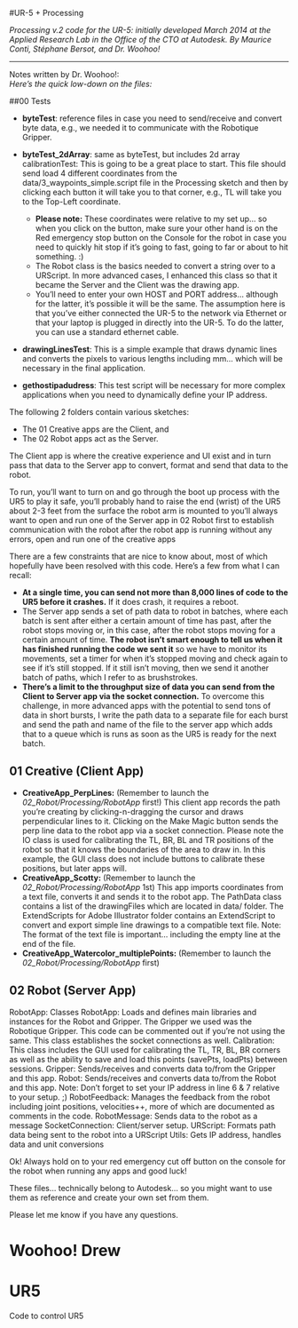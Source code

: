 #UR-5 + Processing

*Processing v.2 code for the UR-5: initially developed March 2014 at the Applied Research Lab in the Office of the CTO at Autodesk. By Maurice Conti, Stéphane Bersot, and Dr. Woohoo!*

---

Notes written by Dr. Woohoo!:<br>
*Here’s the quick low-down on the files:*

##00 Tests

* **byteTest**: reference files in case you need to send/receive and convert byte data, e.g., we needed it to communicate with the Robotique Gripper.

* **byteTest_2dArray**: same as byteTest, but includes 2d array
calibrationTest: This is going to be a great place to start. This file should send load 4 different coordinates from the data/3_waypoints_simple.script file in the Processing sketch and then by clicking each button it will take you to that corner, e.g., TL will take you to the Top-Left coordinate. 
  * **Please note:** These coordinates were relative to my set up… so when you click on the button, make sure your other hand is on the Red emergency stop button on the Console for the robot in case you need to quickly hit stop if it’s going to fast, going to far or about to hit something. :)
  * The Robot class is the basics needed to convert a string over to a URScript. In more advanced cases, I enhanced this class so that it became the Server and the Client was the drawing app.
  * You’ll need to enter your own HOST and PORT address… although for the latter, it’s possible it will be the same. The assumption here is that you’ve either connected the UR-5 to the network via Ethernet or that your laptop is plugged in directly into the UR-5. To do the latter, you can use a standard ethernet cable.

* **drawingLinesTest**: This is a simple example that draws dynamic lines and converts the pixels to various lengths including mm… which will be necessary in the final application. 
* **gethostipadudress**: This test script will be necessary for more complex applications when you need to dynamically define your IP address.


The following 2 folders contain various sketches: 
* The 01 Creative apps are the Client, and 
* The 02 Robot apps act as the Server. 

The Client app is where the creative experience and UI exist and in turn pass that data to the Server app to convert, format and send that data to the robot. 

To run, you’ll want to 
turn on and go through the boot up process with the UR5
to play it safe, you’ll probably hand to raise the end (wrist) of the UR5 about 2-3 feet from the surface the robot arm is mounted to
you’ll always want to open and run one of the Server app in 02 Robot first to establish communication with the robot
after the robot app is running without any errors, open and run one of the creative apps

There are a few constraints that are nice to know about, most of which hopefully have been resolved with this code. Here’s a few from what I can recall:
* **At a single time, you can send not more than 8,000 lines of code to the UR5 before it crashes.** If it does crash, it requires a reboot.
* The Server app sends a set of path data to robot in batches, where each batch is sent after either a certain amount of time has past, after the robot stops moving or, in this case, after the robot stops moving for a certain amount of time. **The robot isn’t smart enough to tell us when it has finished running the code we sent it** so we have to monitor its movements, set a timer for when it’s stopped moving and check again to see if it’s still stopped. If it still isn’t moving, then we send it another batch of paths, which I refer to as brushstrokes. 
* **There’s a limit to the throughput size of data you can send from the Client to Server app via the socket connection.** To overcome this challenge, in more advanced apps with the potential to send tons of data in short bursts, I write the path data to a separate file for each burst and send the path and name of the file to the server app which adds that to a queue which is runs as soon as the UR5 is ready for the next batch.


## 01 Creative (Client App)
* **CreativeApp_PerpLines:** (Remember to launch the *02_Robot/Processing/RobotApp* first!) This client app records the path you’re creating by clicking-n-dragging the cursor and draws perpendicular lines to it. Clicking on the Make Magic button sends the perp line data to the robot app via a socket connection. Please note the IO class is used for calibrating the TL, BR, BL and TR positions of the robot so that it knows the boundaries of the area to draw in. In this example, the GUI class does not include buttons to calibrate these positions, but later apps will.
* **CreativeApp_Scotty:**  (Remember to launch the *02_Robot/Processing/RobotApp* 1st) This app imports coordinates from a text file, converts it and sends it to the robot app. The PathData class contains a list of the drawingFiles which are located in data/ folder.
The ExtendScripts for Adobe Illustrator folder contains an ExtendScript to convert and export simple line drawings to a compatible text file. 
Note: The format of the text file is important… including the empty line at the end of the file.
* **CreativeApp_Watercolor_multiplePoints:** (Remember to launch the *02_Robot/Processing/RobotApp* first)  

## 02 Robot (Server App)

RobotApp: 
Classes
RobotApp: Loads and defines main libraries and instances for the Robot and Gripper. The Gripper we used was the Robotique Gripper. This code can be commented out if you’re not using the same. This class establishes the socket connections as well.
Calibration: This class includes the GUI used for calibrating the TL, TR, BL, BR corners as well as the ability to save and load this points (savePts, loadPts) between sessions.
Gripper: Sends/receives and converts data to/from the Gripper and this app.
Robot: Sends/receives and converts data to/from the Robot and this app. 
Note: Don’t forget to set your IP address in line 6 & 7 relative to your setup. ;)
RobotFeedback: Manages the feedback from the robot including joint positions, velocities++, more of which are documented as comments in the code.
RobotMessage: Sends data to the robot as a message
SocketConnection: Client/server setup.
URScript: Formats path data being sent to the robot into a URScript
Utils: Gets IP address, handles data and unit conversions


Ok! Always hold on to your red emergency cut off button on the console for the robot when running any apps and good luck!

These files… technically belong to Autodesk… so you might want to use them as reference and create your own set from them. 

Please let me know if you have any questions. 

Woohoo!
Drew
=======
# UR5
Code to control UR5
